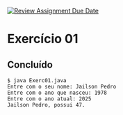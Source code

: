 [![Review Assignment Due Date](https://classroom.github.com/assets/deadline-readme-button-22041afd0340ce965d47ae6ef1cefeee28c7c493a6346c4f15d667ab976d596c.svg)](https://classroom.github.com/a/0rkJuIew)

# Exercício 01
## Concluído    

```
$ java Exerc01.java
Entre com o seu nome: Jailson Pedro
Entre com o ano que nasceu: 1978
Entre com o ano atual: 2025
Jailson Pedro, possui 47.
```